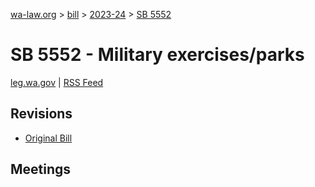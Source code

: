 [wa-law.org](/) > [bill](/bill/) > [2023-24](/bill/2023-24/) > [SB 5552](/bill/2023-24/sb/5552/)

# SB 5552 - Military exercises/parks
[leg.wa.gov](https://app.leg.wa.gov/billsummary?BillNumber=5552&Year=2023&Initiative=false) | [RSS Feed](./rss.xml)

## Revisions
* [Original Bill](1/)

## Meetings